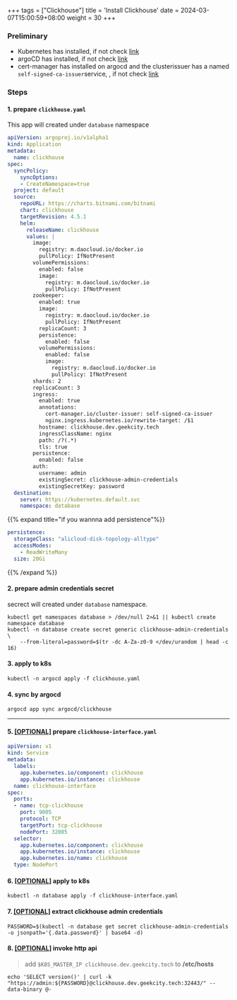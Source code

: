 +++
tags = ["Clickhouse"]
title = 'Install Clickhouse'
date = 2024-03-07T15:00:59+08:00
weight = 30
+++

### Preliminary
- Kubernetes has installed, if not check [link](kubernetes/command/install/index.html)
- argoCD has installed, if not check [link](argo/argo-cd/argocd/index.html)
- cert-manager has installed on argocd and the clusterissuer has a named `self-signed-ca-issuer`service, , if not check [link](argo/argo-cd/application/cert_manager/index.html)

### Steps
#### 1. prepare `clickhouse.yaml`
This app will created under `database` namespace
```yaml
apiVersion: argoproj.io/v1alpha1
kind: Application
metadata:
  name: clickhouse
spec:
  syncPolicy:
    syncOptions:
    - CreateNamespace=true
  project: default
  source:
    repoURL: https://charts.bitnami.com/bitnami
    chart: clickhouse
    targetRevision: 4.5.1
    helm:
      releaseName: clickhouse
      values: |
        image:
          registry: m.daocloud.io/docker.io
          pullPolicy: IfNotPresent
        volumePermissions:
          enabled: false
          image:
            registry: m.daocloud.io/docker.io
            pullPolicy: IfNotPresent
        zookeeper:
          enabled: true
          image:
            registry: m.daocloud.io/docker.io
            pullPolicy: IfNotPresent
          replicaCount: 3
          persistence:
            enabled: false
          volumePermissions:
            enabled: false
            image:
              registry: m.daocloud.io/docker.io
              pullPolicy: IfNotPresent
        shards: 2
        replicaCount: 3
        ingress:
          enabled: true
          annotations:
            cert-manager.io/cluster-issuer: self-signed-ca-issuer
            nginx.ingress.kubernetes.io/rewrite-target: /$1
          hostname: clickhouse.dev.geekcity.tech
          ingressClassName: nginx
          path: /?(.*)
          tls: true
        persistence:
          enabled: false
        auth:
          username: admin
          existingSecret: clickhouse-admin-credentials
          existingSecretKey: password
  destination:
    server: https://kubernetes.default.svc
    namespace: database
```

{{% expand title="if you wannna add persistence"%}}
```yaml
persistence:
  storageClass: "alicloud-disk-topology-alltype"
  accessModes:
    - ReadWriteMany
  size: 20Gi
```
{{% /expand %}}

#### 2. prepare admin credentials secret
secrect will created under `database` namespace.
```shell
kubectl get namespaces database > /dev/null 2>&1 || kubectl create namespace database
kubectl -n database create secret generic clickhouse-admin-credentials \
    --from-literal=password=$(tr -dc A-Za-z0-9 </dev/urandom | head -c 16)
```

#### 3. apply to k8s
```shell
kubectl -n argocd apply -f clickhouse.yaml
```

#### 4. sync by argocd
```shell
argocd app sync argocd/clickhouse
```


---

#### 5. [[OPTIONAL]]() prepare `clickhouse-interface.yaml`
```yaml
apiVersion: v1
kind: Service
metadata:
  labels:
    app.kubernetes.io/component: clickhouse
    app.kubernetes.io/instance: clickhouse
  name: clickhouse-interface
spec:
  ports:
  - name: tcp-clickhouse
    port: 9005
    protocol: TCP
    targetPort: tcp-clickhouse
    nodePort: 32005
  selector:
    app.kubernetes.io/component: clickhouse
    app.kubernetes.io/instance: clickhouse
    app.kubernetes.io/name: clickhouse
  type: NodePort
```

#### 6. [[OPTIONAL]]() apply to k8s
```shell
kubectl -n database apply -f clickhouse-interface.yaml
```

#### 7. [[OPTIONAL]]() extract clickhouse admin credentials 
```shell
PASSWORD=$(kubectl -n database get secret clickhouse-admin-credentials -o jsonpath='{.data.password}' | base64 -d)
```

#### 8. [[OPTIONAL]]() invoke http api
> add `$K8S_MASTER_IP clickhouse.dev.geekcity.tech` to **/etc/hosts**
```shell
echo 'SELECT version()' | curl -k "https://admin:${PASSWORD}@clickhouse.dev.geekcity.tech:32443/" --data-binary @-
```